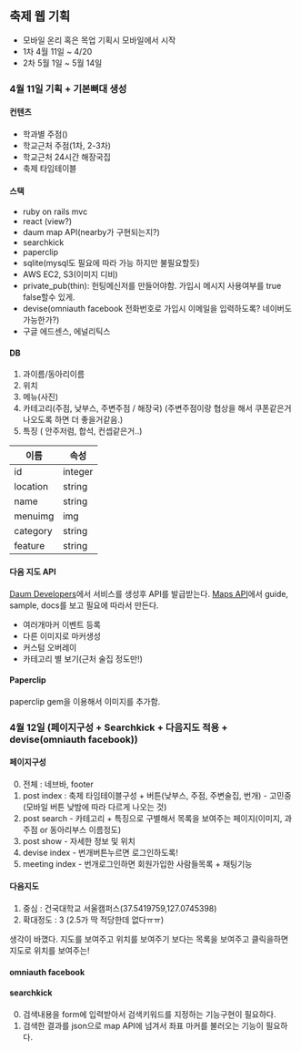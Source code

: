 ## 축제 웹 기획
- 모바일 온리 혹은 목업 기획시 모바일에서 시작
- 1차 4월 11일 ~ 4/20
- 2차 5월 1일 ~ 5월 14일


### 4월 11일 기획 + 기본뼈대 생성

#### 컨텐츠
- 학과별 주점()
- 학교근처 주점(1차, 2-3차)
- 학교근처 24시간 해장국집
- 축제 타임테이블

#### 스택
- ruby on rails mvc
- react (view?)
- daum map API(nearby가 구현되는지?)
- searchkick
- paperclip
- sqlite(mysql도 필요에 따라 가능 하지만 불필요할듯)
- AWS EC2, S3(이미지 디비)
- private_pub(thin): 헌팅메신저를 만들어야함. 가입시 메시지 사용여부를 true false할수 있게.
- devise(omniauth facebook 전화번호로 가입시 이메일을 입력하도록? 네이버도 가능한가?)
- 구글 에드센스, 에널리틱스

#### DB

1. 과이름/동아리이름
2. 위치
3. 메뉴(사진)
4. 카테고리(주점, 낮부스, 주변주점 / 해장국)
(주변주점이랑 협상을 해서 쿠폰같은거 나오도록 하면 더 좋을거같음.)
5. 특징 ( 안주저렴, 합석, 컨셉같은거..)

| 이름 | 속성 |
|--------|--------|
|id|integer|
|location|string|
|name|string|
|menuimg|img|
|category|string|
|feature|string|

#### 다음 지도 API

[Daum Developers](https://developers.daum.net/)에서 서비스를 생성후 API를 발급받는다.
[Maps API](http://apis.map.daum.net/web/guide/)에서 guide, sample, docs를 보고 필요에 따라서 만든다.

- 여러개마커 이벤트 등록
- 다른 이미지로 마커생성
- 커스텀 오버레이
- 카테고리 별 보기(근처 술집 정도만!)

#### Paperclip

paperclip gem을 이용해서 이미지를 추가함.

### 4월 12일 (페이지구성 + Searchkick + 다음지도 적용 + devise(omniauth facebook))

#### 페이지구성

0. 전체 : 네브바, footer
1. post index : 축제 타임테이블구성 + 버튼(낮부스, 주점, 주변술집, 번개) - 고민중(모바일 버튼 낮밤에 따라 다르게 나오는 것)
2. post search - 카테고리 + 특징으로 구별해서 목록을 보여주는 페이지(이미지, 과주점 or 동아리부스 이름정도)
3. post show - 자세한 정보 및 위치
4. devise index - 번개버튼누르면 로그인하도록!
5. meeting index - 번개로그인하면 회원가입한 사람들목록 + 채팅기능

#### 다음지도

1. 중심 : 건국대학교 서울캠퍼스(37.5419759,127.0745398)
2. 확대정도 : 3 (2.5가 딱 적당한데 없다ㅠㅠ)

생각이 바꼈다. 지도를 보여주고 위치를 보여주기 보다는 목록을 보여주고 클릭을하면 지도로 위치를 보여주는!

#### omniauth facebook

#### searchkick
0. 검색내용을 form에 입력받아서 검색키워드를 지정하는 기능구현이 필요하다.
1. 검색한 결과를 json으로 map API에 넘겨서 좌표 마커를 불러오는 기능이 필요하다.